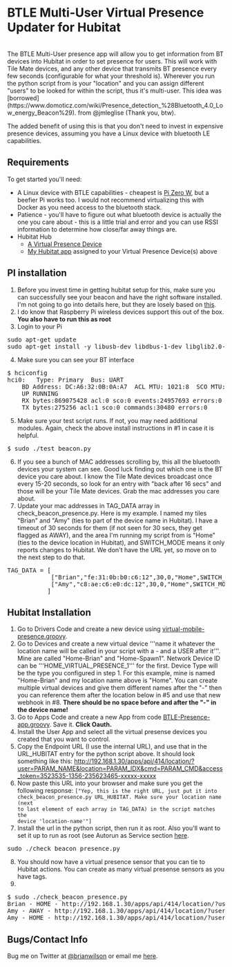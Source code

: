 BTLE Multi-User Virtual Presence Updater for Hubitat
=======
<br>
The BTLE Multi-User presence app will allow you to get information from BT
devices into Hubitat in order to set presence for users. This will work with
Tile Mate devices, and any other device that transmits BT presence every few
seconds (configurable for what your threshold is). Wherever you run the python
script from is your "location" and you can assign different "users" to be
looked for within the script, thus it's multi-user. This idea was 
[borrowed](https://www.domoticz.com/wiki/Presence_detection_%28Bluetooth_4.0_Low_energy_Beacon%29). 
from @jmleglise (Thank you, btw). 

The added benefit of using this is that you don't need to invest in expensive
presence devices, assuming you have a Linux device with bluetooth LE
capabilities. 


Requirements
------------
To get started you'll need:
- A Linux device with BTLE capabilities - cheapest is [Pi Zero W](https://www.adafruit.com/product/3400), but a beefier Pi works too. I would not recommend virtualizing this with Docker as you need access to the bluetooth stack.
- Patience - you'll have to figure out what bluetooth device is actually the one you care about - this is a little trial and error and you can use RSSI information to determine how close/far away things are. 
- Hubitat Hub
	- [A Virtual Presence Device](https://github.com/ajpri/STApps/blob/master/devicetypes/ajpri/virtual-mobile-presence.src/virtual-mobile-presence.groovy)
	- [My Hubitat app](https://raw.githubusercontent.com/bdwilson/hubitat/master/BTLE-Presence/BTLE-Presence-app.groovy) assigned to your Virtual Presence Device(s) above

PI installation
---------------
1. Before you invest time in getting hubitat setup for this, make sure you can
successfully see your beacon and have the right software installed. I'm not
going to go into details here, but they are losely based on
[this](https://www.domoticz.com/wiki/Presence_detection_%28Bluetooth_4.0_Low_energy_Beacon%29). 
2. I do know that Raspberry Pi wireless devices support this out of the box.  **You also have to run this as root**
3. Login to your Pi
<pre>
sudo apt-get update
sudo apt-get install -y libusb-dev libdbus-1-dev libglib2.0-dev libudev-dev libical-dev libreadline-dev python-bluez python-requests
</pre>
4. Make sure you can see your BT interface
<pre>
$ hciconfig
hci0:	Type: Primary  Bus: UART
	BD Address: DC:A6:32:0B:0A:A7  ACL MTU: 1021:8  SCO MTU: 64:1
	UP RUNNING
	RX bytes:869075428 acl:0 sco:0 events:24957693 errors:0
	TX bytes:275256 acl:1 sco:0 commands:30480 errors:0
</pre>
5. Make sure your test script runs. If not, you may need additional modules.
Again, check the above install instructions in #1 in case it is helpful. 
<pre>
$ sudo ./test_beacon.py
</pre>
6. If you see a bunch of MAC addresses scrolling by, this all the bluetooth
devices your system can see. Good luck finding out which one is the BT device
you care about. I know the Tile Mate devices broadcast once every 15-20
seconds, so look for an entry with "back after 16 secs" and those will be your
Tile Mate devices.  Grab the mac addresses you care about.
7. Update your mac addresses in TAG_DATA array in check_beacon_presence.py.
Here is my example. I named my tiles "Brian" and "Amy" (ties to part of the
device name in Hubitat). I have a timeout of 30
seconds for them (if not seen for 30 secs, they get flagged as AWAY), and the
area І'm running my script from is "Home" (ties to the device location in
Hubitat), and SWITCH_MODE means it only reports changes to Hubitat.  We don't
have the URL yet, so move on to the next step to do that.
<pre>
TAG_DATA = [
            ["Brian","fe:31:0b:b0:c6:12",30,0,"Home",SWITCH_MODE],
            ["Amy","c8:ae:c6:e0:dc:12",30,0,"Home",SWITCH_MODE],
           ]
</pre>

Hubitat Installation
--------------------
1. Go to Drivers Code and create a new device using [virtual-mobile-presence.groovy](https://github.com/ajpri/STApps/blob/master/devicetypes/ajpri/virtual-mobile-presence.src/virtual-mobile-presence.groovy).
2. Go to Devices and create a new virtual device '''name it whatever the location name will be called in
your script with a - and a USER after it'''. Mine are called "Home-Brian" and "Home-Spawn1".  Network Device ID can be
'''HOME_VIRTUAL_PRESENCE_1''' for the first. Device Type will be
the type you configured in step 1. For this example, mine is named "Home-Brian" and my
 location name above is "Home". You can create multiple
virtual devices and give them different names after the "-" then you can
reference them after the location below in #5 and use that new webhook in #8.
<b>There should be no space before and after the "-" in the device name!</b>
3. Go to Apps Code and create a new App from code
[BTLE-Presence-app.groovy](https://raw.githubusercontent.com/bdwilson/hubitat/master/BTLE-Presence/BTLE-Presence-app.groovy).  Save it. **Click Oauth.**
4. Install the User App and select all the virtual presense devices you created
that you want to control. 
5. Copy the Endpoint URL (I use the internal URL), and use that in the
URL_HUBITAT entry for the python script above. It should look something like
this: http://192.168.1.30/apps/api/414/location/?user=PARAM_NAME&location=PARAM_IDX&cmd=PARAM_CMD&access_token=3523535-1356-235623465-xxxxx-xxxxx
6. Now paste this URL into your browser and make sure you get the following
response:
<code>["Yep, this is the right URL, just put it into check_beacon_presence.py
URL_HUBITAT. Make sure your location name (next to last element of each array
in TAG_DATA) in the script matches the device 'location-name'"]</code>
7. Install the url in the python script, then run it as root.  Also you'll want
to set it up to run as root (see Autorun as Service section
[here](https://www.domoticz.com/wiki/Presence_detection_%28Bluetooth_4.0_Low_energy_Beacon%29).
<pre>
sudo ./check_beacon_presence.py
</pre>
8. You should now have a virtual presence sensor that you can tie to
Hubitat actions. You can create as many virtual presense sensors as you have
tags. 
9.
<pre>
$ sudo ./check_beacon_presence.py
Brian - HOME - http://192.168.1.30/apps/api/414/location/?user=Brian&location=Home&cmd=HOME&access_token=806621fc-6d62-42e8-a07c-xxxxxxxxxxxxxx
Amy - AWAY - http://192.168.1.30/apps/api/414/location/?user=Amy&location=Home&cmd=AWAY&access_token=806621fc-6d62-42e8-a07c-xxxxxxxxxxxxxx
Amy - HOME - http://192.168.1.30/apps/api/414/location/?user=Amy&location=Home&cmd=HOME&access_token=806621fc-6d62-42e8-a07c-xxxxxxxxxxxxxx
</pre>

Bugs/Contact Info
-----------------
Bug me on Twitter at [@brianwilson](http://twitter.com/brianwilson) or email me [here](http://cronological.com/comment.php?ref=bubba).
